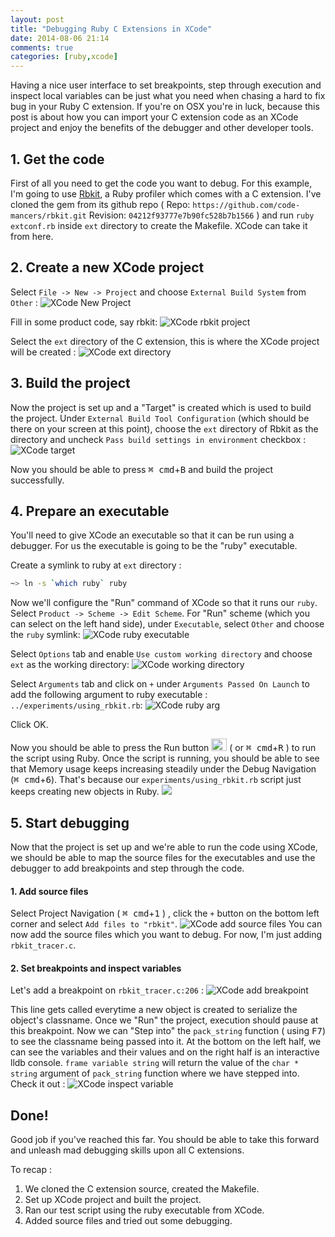 ```yaml
---
layout: post
title: "Debugging Ruby C Extensions in XCode"
date: 2014-08-06 21:14
comments: true
categories: [ruby,xcode]
---
```


Having a nice user interface to set breakpoints, step through execution and
inspect local variables can be just what you need when chasing a hard to fix
bug in your Ruby C extension. If you're on OSX you're in luck, because this
post is about how you can import your C extension code as an XCode project
and enjoy the benefits of the debugger and other developer tools.

## 1. Get the code

First of all you need to get the code you want to debug. For this example,
I'm going to use [Rbkit](https://github.com/code-mancers/rbkit), a Ruby profiler
which comes with a C extension. I've cloned the gem from its github repo
( Repo: `https://github.com/code-mancers/rbkit.git` Revision: `04212f93777e7b90fc528b7b1566` )
and run `ruby extconf.rb` inside `ext` directory to create the Makefile. XCode
can take it from here.

## 2. Create a new XCode project

Select `File -> New -> Project` and choose `External Build System` from `Other` :
![XCode New Project](/assets/img/xcode/new_project.png)

Fill in some product code, say rbkit:
![XCode rbkit project](/assets/img/xcode/rbkit_project.png)

Select the `ext` directory of the C extension, this is where the XCode
project will be created :
![XCode ext directory](/assets/img/xcode/ext_directory.png)


## 3. Build the project

Now the project is set up and a "Target" is created which is used to build
the project. Under `External Build Tool Configuration` (which should be there
on your screen at this point), choose the `ext` directory of Rbkit as the
directory and uncheck `Pass build settings in environment` checkbox :
![XCode target](/assets/img/xcode/rbkit_target.png)

Now you should be able to press <kbd>&#8984; cmd</kbd>+<kbd>B</kbd> and build
the project successfully.

## 4. Prepare an executable

You'll need to give XCode an executable so that it can be run using
a debugger. For us the executable is going to be the "ruby" executable.

Create a symlink to ruby at `ext` directory :

```bash
~> ln -s `which ruby` ruby
```

Now we'll configure the "Run" command of XCode so that it runs our `ruby`.
Select `Product -> Scheme -> Edit Scheme`. For "Run" scheme (which you can
select on the left hand side), under `Executable`, select `Other` and choose
the `ruby` symlink:
![XCode ruby executable](/assets/img/xcode/choose_executable.png)

Select `Options` tab and enable `Use custom working directory` and choose
`ext` as the working directory:
![XCode working directory](/assets/img/xcode/current_working_directory.png)

Select `Arguments` tab and click on `+` under `Arguments Passed On Launch` to
add the following argument to ruby executable : `../experiments/using_rbkit.rb`:
![XCode ruby arg](/assets/img/xcode/ruby_arg.png)

Click OK.

Now you should be able to press the Run button
<img src="/assets/img/xcode/run.png" style="width:25px;height:20px;padding:0px;margin-bottom:-5px;">
( or <kbd>&#8984; cmd</kbd>+<kbd>R</kbd> ) to run the script using Ruby.
Once the script is running, you should be able to see that Memory usage keeps
increasing steadily under the Debug Navigation (<kbd>&#8984; cmd</kbd>+<kbd>6</kbd>).
That's because our `experiments/using_rbkit.rb` script just keeps creating
new objects in Ruby.
<img src="/assets/img/xcode/debug_nav.png" style="max-height:500px;max-width:400px;align:middle;">

## 5. Start debugging

Now that the project is set up and we're able to run the code using XCode,
we should be able to map the source files for the executables and use the
debugger to add breakpoints and step through the code.

#### 1. Add source files

Select Project Navigation ( <kbd>&#8984; cmd</kbd>+<kbd>1</kbd> ) , click the
`+` button on the bottom left corner and select `Add files to "rbkit"`.
![XCode add source files](/assets/img/xcode/add_source.png)
You can now add the source files which you want to debug. For now, I'm just adding
`rbkit_tracer.c`.

#### 2. Set breakpoints and inspect variables

Let's add a breakpoint on `rbkit_tracer.c:206` :
![XCode add breakpoint](/assets/img/xcode/breakpoint.png)

This line gets called everytime a new object is created to serialize the
object's classname. Once we "Run" the project, execution should pause at
this breakpoint. Now we can "Step into" the `pack_string` function
( using <kbd>F7</kbd>) to see the classname being passed into it. At the bottom
on the left half, we can see the variables and their values and on the right
half is an interactive lldb console. `frame variable string` will return the
value of the `char * string` argument of `pack_string` function where we have
stepped into. Check it out :
![XCode inspect variable](/assets/img/xcode/inspect_variable.png)

## Done!

Good job if you've reached this far. You should be able to take this forward
and unleash mad debugging skills upon all C extensions.

To recap :

1. We cloned the C extension source, created the Makefile.
2. Set up XCode project and built the project.
3. Ran our test script using the ruby executable from XCode.
4. Added source files and tried out some debugging.
